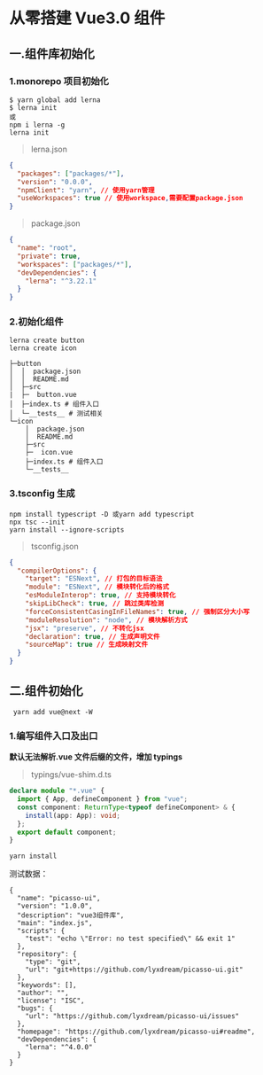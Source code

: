 # 从零搭建 Vue3.0 组件

## 一.组件库初始化

### 1.monorepo 项目初始化

```
$ yarn global add lerna
$ lerna init
或
npm i lerna -g
lerna init
```

> lerna.json

```json
{
  "packages": ["packages/*"],
  "version": "0.0.0",
  "npmClient": "yarn", // 使用yarn管理
  "useWorkspaces": true // 使用workspace,需要配置package.json
}
```

> package.json

```json
{
  "name": "root",
  "private": true,
  "workspaces": ["packages/*"],
  "devDependencies": {
    "lerna": "^3.22.1"
  }
}
```

### 2.初始化组件

```
lerna create button
lerna create icon
```

```
├─button
│  │  package.json
│  │  README.md
│  ├─src
|  ├─  button.vue
│  ├─index.ts # 组件入口
│  └─__tests__ # 测试相关
└─icon
    │  package.json
    │  README.md
    ├─src
    ├─  icon.vue
    ├─index.ts # 组件入口
    └─__tests__
```

### 3.tsconfig 生成

```
npm install typescript -D 或yarn add typescript
npx tsc --init
yarn install --ignore-scripts
```

> tsconfig.json

```json
{
  "compilerOptions": {
    "target": "ESNext", // 打包的目标语法
    "module": "ESNext", // 模块转化后的格式
    "esModuleInterop": true, // 支持模块转化
    "skipLibCheck": true, // 跳过类库检测
    "forceConsistentCasingInFileNames": true, // 强制区分大小写
    "moduleResolution": "node", // 模块解析方式
    "jsx": "preserve", // 不转化jsx
    "declaration": true, // 生成声明文件
    "sourceMap": true // 生成映射文件
  }
}
```

## 二.组件初始化

```
 yarn add vue@next -W
```

### 1.编写组件入口及出口

**默认无法解析.vue 文件后缀的文件，增加 typings**

> typings/vue-shim.d.ts

```ts
declare module "*.vue" {
  import { App, defineComponent } from "vue";
  const component: ReturnType<typeof defineComponent> & {
    install(app: App): void;
  };
  export default component;
}
```



```
yarn install
```

测试数据：

```
{
  "name": "picasso-ui",
  "version": "1.0.0",
  "description": "vue3组件库",
  "main": "index.js",
  "scripts": {
    "test": "echo \"Error: no test specified\" && exit 1"
  },
  "repository": {
    "type": "git",
    "url": "git+https://github.com/lyxdream/picasso-ui.git"
  },
  "keywords": [],
  "author": "",
  "license": "ISC",
  "bugs": {
    "url": "https://github.com/lyxdream/picasso-ui/issues"
  },
  "homepage": "https://github.com/lyxdream/picasso-ui#readme",
  "devDependencies": {
    "lerna": "^4.0.0"
  }
}

```
